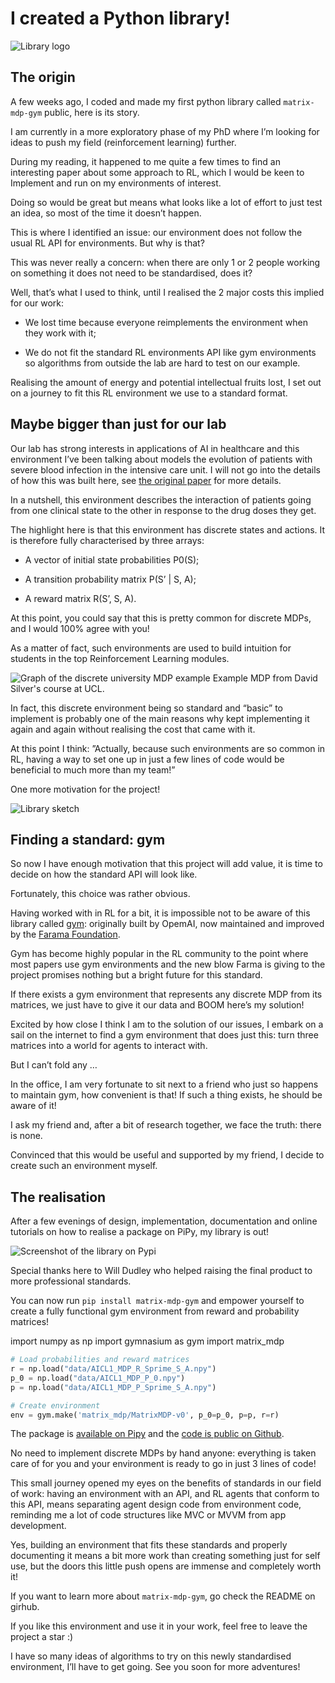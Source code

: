 #  I created a Python library!

![Library logo](./images/header.png)


## The origin

A few weeks ago, I coded and made my first python library called `matrix-mdp-gym` public, here is its story.

I am currently in a more exploratory phase of my PhD where I’m looking for ideas to push my field (reinforcement learning) further.

During my reading, it happened to me quite a few times to find an interesting paper about some approach to RL, which I would be keen to Implement and run on my environments of interest.

Doing so would be great but means what looks like a lot of effort to just test an idea, so most of the time it doesn’t happen.

This is where I identified an issue: our environment does not follow the usual RL API for environments. But why is that?

This was never really a concern: when there are only 1 or 2 people working on something it does not need to be standardised, does it?

Well, that’s what I used to think, until I realised the 2 major costs this implied for our work:

* We lost time because everyone reimplements the environment when they work with it;

* We do not fit the standard RL environments API like gym environments so algorithms from outside the lab are hard to test on our example.

Realising the amount of energy and potential intellectual fruits lost, I set out on a journey to fit this RL environment we use to a standard format.

## Maybe bigger than just for our lab

Our lab has strong interests in applications of AI in healthcare and this environment I’ve been talking about models the evolution of patients with severe blood infection in the intensive care unit. I will not go into the details of how this was built here, see [the original paper](https://www.nature.com/articles/s41591-018-0213-5) for more details.

In a nutshell, this environment describes the interaction of patients going from one clinical state to the other in response to the drug doses they get.

The highlight here is that this environment has discrete states and actions. It is therefore fully characterised by three arrays:

* A vector of initial state probabilities P0(S);

* A transition probability matrix P(S’ | S, A);

* A reward matrix R(S’, S, A).

At this point, you could say that this is pretty common for discrete MDPs, and I would 100% agree with you!

As a matter of fact, such environments are used to build intuition for students in the top Reinforcement Learning modules.

![Graph of the discrete university MDP example](./images/simple_MDP.png)
Example MDP from David Silver's course at UCL.

In fact, this discrete environment being so standard and “basic” to implement is probably one of the main reasons why kept implementing it again and again without realising the cost that came with it.

At this point I think: ”Actually, because such environments are so common in RL, having a way to set one up in just a few lines of code would be beneficial to much more than my team!”

One more motivation for the project!

![Library sketch](images/sketch.png)

## Finding a standard: gym

So now I have enough motivation that this project will add value, it is time to decide on how the standard API will look like.

Fortunately, this choice was rather obvious.

Having worked with in RL for a bit, it is impossible not to be aware of this library called [gym](https://gymnasium.farama.org/): originally built by OpemAI, now maintained and improved by the [Farama Foundation](https://farama.org/Announcing-The-Farama-Foundation).

Gym has become highly popular in the RL community to the point where most papers use gym environments and the new blow Farma is giving to the project promises nothing but a bright future for this standard.

If there exists a gym environment that represents any discrete MDP from its matrices, we just have to give it our data and BOOM here’s my solution!

Excited by how close I think I am to the solution of our issues, I embark on a sail on the internet to find a gym environment that does just this: turn three matrices into a world for agents to interact with.

But I can’t fold any …

In the office, I am very fortunate to sit next to a friend who just so happens to maintain gym, how convenient is that! If such a thing exists, he should be aware of it!

I ask my friend and, after a bit of research together, we face the truth: there is none.

Convinced that this would be useful and supported by my friend, I decide to create such an environment myself.

## The realisation

After a few evenings of design, implementation, documentation and online tutorials on how to realise a package on PiPy, my library is out!

![Screenshot of the library on Pypi](./images/pypi_screenship.png)

Special thanks here to Will Dudley who helped raising the final product to more professional standards.

You can now run `pip install matrix-mdp-gym` and empower yourself to create a fully functional gym environment from reward and probability matrices!

import numpy as np
import gymnasium as gym
import matrix_mdp

```python
# Load probabilities and reward matrices
r = np.load("data/AICL1_MDP_R_Sprime_S_A.npy")
p_0 = np.load("data/AICL1_MDP_P_0.npy")
p = np.load("data/AICL1_MDP_P_Sprime_S_A.npy")

# Create environment
env = gym.make('matrix_mdp/MatrixMDP-v0', p_0=p_0, p=p, r=r)
```

The package is [available on Pipy](https://pypi.org/project/matrix-mdp-gym/) and the [code is public on Github](https://github.com/Paul-543NA/matrix-mdp-gym).

No need to implement discrete MDPs by hand anyone: everything is taken care of for you and your environment is ready to go in just 3 lines of code!

This small journey opened my eyes on the benefits of standards in our field of work: having an environment with an API, and RL agents that conform to this API, means separating agent design code from environment code, reminding me a lot of code structures like MVC or MVVM from app development.

Yes, building an environment that fits these standards and properly documenting it means a bit more work than creating something just for self use, but the doors this little push opens are immense and completely worth it!

If you want to learn more about `matrix-mdp-gym`, go check the README on girhub.

If you like this environment and use it in your work, feel free to leave the project a star :)

I have so many ideas of algorithms to try on this newly standardised environment, I’ll have to get going. See you soon for more adventures!
